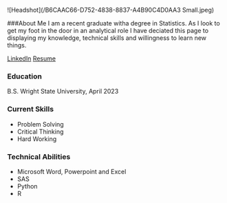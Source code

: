 
![Headshot](/B6CAAC66-D752-4838-8837-A4B90C4D0AA3 Small.jpeg)  

###About Me
I am a recent graduate witha degree in Statistics. As I look to get my foot in the door in an analytical role I have deciated this page to displaying my knowledge, technical skills and willingness to learn new things. 


[LinkedIn](www.linkedin.com/in/jared-thompson-b9995420a)
[Resume](file:///C:/Users/19372/OneDrive/Documents/Resume/Jared%20Thompson%20Resume.pdf)

### Education
B.S. Wright State University, April 2023

### Current Skills
- Problem Solving
- Critical Thinking
- Hard Working

### Technical Abilities
- Microsoft Word, Powerpoint and Excel
- SAS
- Python
- R



